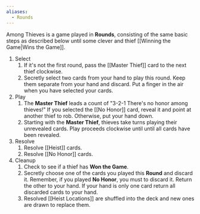```yaml
---
aliases:
  - Rounds
---
```

Among Thieves is a game played in **Rounds**, consisting of the same basic steps as described below until some clever and thief [[Winning the Game|Wins the Game]].
1. Select
	1. If it's not the first round, pass the [[Master Thief]] card to the next thief clockwise.
	2. Secretly select two cards from your hand to play this round. Keep them separate from your hand and discard. Put a finger in the air when you have selected your cards.
2. Play
	1. The **Master Thief** leads a count of "3-2-1 There's no honor among thieves!" If you selected the [[No Honor]] card, reveal it and point at another thief to rob. Otherwise, put your hand down.
	2. Starting with the **Master Thief**, thieves take turns playing their unrevealed cards. Play proceeds clockwise until until all cards have been revealed.
3. Resolve
	1. Resolve [[Heist]] cards.
	2. Resolve [[No Honor]] cards.
4. Cleanup
	1. Check to see if a thief has **Won the Game**.
	2. Secretly choose one of the cards you played this **Round** and discard it.  Remember, if you played **No Honor**, you must to discard it. Return the other to your hand. If your hand is only one card return all discarded cards to your hand.
	3. Resolved [[Heist Locations]] are shuffled into the deck and new ones are drawn to replace them.